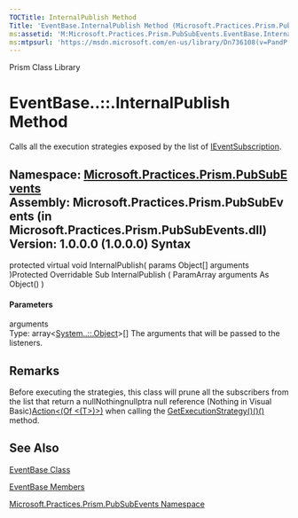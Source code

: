```yaml
---
TOCTitle: InternalPublish Method
Title: 'EventBase.InternalPublish Method (Microsoft.Practices.Prism.PubSubEvents)'
ms:assetid: 'M:Microsoft.Practices.Prism.PubSubEvents.EventBase.InternalPublish(System.Object[])'
ms:mtpsurl: 'https://msdn.microsoft.com/en-us/library/Dn736108(v=PandP.50)'
---
```


Prism Class Library

EventBase..::.InternalPublish Method
====================================

Calls all the execution strategies exposed by the list of [IEventSubscription](https://msdn.microsoft.com/t:microsoft.practices.prism.pubsubevents.ieventsubscription).

**Namespace:** [Microsoft.Practices.Prism.PubSubEvents](https://msdn.microsoft.com/n:microsoft.practices.prism.pubsubevents)
**Assembly:** Microsoft.Practices.Prism.PubSubEvents (in Microsoft.Practices.Prism.PubSubEvents.dll) Version: 1.0.0.0 (1.0.0.0)
Syntax
------

<span id="syntaxToggle"></span>protected virtual void InternalPublish( params Object[] arguments )Protected Overridable Sub InternalPublish ( ParamArray arguments As Object() )
#### Parameters

arguments  
Type: array&lt;[System..::.Object](http://msdn2.microsoft.com/en-us/library/e5kfa45b)&gt;[]()[]
The arguments that will be passed to the listeners.

Remarks
-------

<span id="remarksToggle"></span>Before executing the strategies, this class will prune all the subscribers from the list that return a nullNothingnullptra null reference (Nothing in Visual Basic)[Action&lt;(Of &lt;(T&gt;)&gt;)](http://msdn2.microsoft.com/en-us/library/018hxwa8) when calling the [GetExecutionStrategy()()()](https://msdn.microsoft.com/m:microsoft.practices.prism.pubsubevents.ieventsubscription.getexecutionstrategy) method.

See Also
--------

<span id="seeAlsoToggle"></span>
[EventBase Class](https://msdn.microsoft.com/t:microsoft.practices.prism.pubsubevents.eventbase)

[EventBase Members](https://msdn.microsoft.com/allmembers.t:microsoft.practices.prism.pubsubevents.eventbase)

[Microsoft.Practices.Prism.PubSubEvents Namespace](https://msdn.microsoft.com/n:microsoft.practices.prism.pubsubevents)
